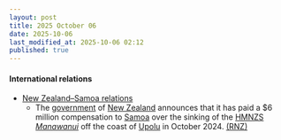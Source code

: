 ```yaml
---
layout: post
title: 2025 October 06
date: 2025-10-06
last_modified_at: 2025-10-06 02:12
published: true
---
```



#### International relations

* [New Zealand–Samoa relations](https://en.wikipedia.org/wiki/New_Zealand%E2%80%93Samoa_relations "New Zealand–Samoa relations")
  * The [government](https://en.wikipedia.org/wiki/Government_of_New_Zealand "Government of New Zealand") of [New Zealand](https://en.wikipedia.org/wiki/New_Zealand "New Zealand") announces that it has paid a $6 million compensation to [Samoa](https://en.wikipedia.org/wiki/Samoa "Samoa") over the sinking of the [HMNZS *Manawanui*](https://en.wikipedia.org/wiki/HMNZS_Manawanui_%282019%29 "HMNZS Manawanui (2019)") off the coast of [Upolu](https://en.wikipedia.org/wiki/Upolu "Upolu") in October 2024. [(RNZ)](https://www.rnz.co.nz/news/national/575097/new-zealand-pays-samoa-6m-over-grounding-of-hmnzs-manawanui)

